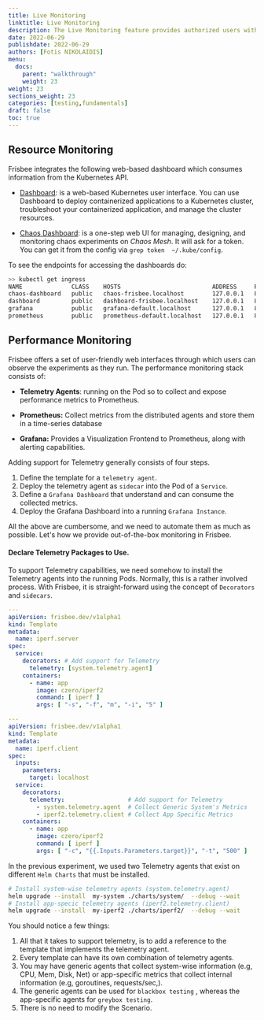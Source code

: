 ```yaml
---
title: Live Monitoring
linktitle: Live Monitoring
description: The Live Monitoring feature provides authorized users with the ability to monitor live interactions within the SUT.
date: 2022-06-29
publishdate: 2022-06-29
authors: [Fotis NIKOLAIDIS]
menu:
  docs:
    parent: "walkthrough"
    weight: 23
weight: 23
sections_weight: 23
categories: [testing,fundamentals]
draft: false
toc: true
---
```






## Resource Monitoring

Frisbee integrates the following web-based dashboard which consumes information from the Kubernetes API.

* [Dashboard](https://dashboard-frisbee.localhost/#/pod?namespace=mytest):  is a web-based Kubernetes user interface.
  You can use Dashboard to deploy containerized applications to a Kubernetes cluster, troubleshoot your containerized application, and manage the cluster resources.

* [Chaos Dashboard](http://chaos-frisbee.localhost/experiments): is a one-step web UI for managing, designing, and
  monitoring chaos experiments on *Chaos Mesh*. It will ask for a token. You can get it from the config
  via `grep token  ~/.kube/config`.



To see the endpoints for accessing the dashboards do: 

```bash
>> kubectl get ingress
NAME              CLASS    HOSTS                          ADDRESS     PORTS   AGE
chaos-dashboard   public   chaos-frisbee.localhost        127.0.0.1   80      47h
dashboard         public   dashboard-frisbee.localhost    127.0.0.1   80      47h
grafana           public   grafana-default.localhost      127.0.0.1   80      104s
prometheus        public   prometheus-default.localhost   127.0.0.1   80      104s
```





## Performance Monitoring

Frisbee offers a set of  user-friendly web interfaces through which  users can observe the experiments as they run. The performance monitoring stack consists of:

* **Telemetry Agents**: running on the Pod so to collect and expose performance metrics to Prometheus.

* **Prometheus:** Collect metrics from the distributed agents and store them in a time-series database

* **Grafana:** Provides a Visualization Frontend to Prometheus, along with alerting capabilities.

  

Adding support for Telemetry generally consists of four steps.

1. Define the template for a `telemetry agent`.
2. Deploy the telemetry agent as `sidecar` into the Pod of a `Service`.
3. Define a `Grafana Dashboard` that understand and can consume the collected metrics.
4. Deploy the Grafana Dashboard into a running `Grafana Instance`.



All the above are cumbersome, and we need to automate them as much as possible. Let's how we provide out-of-the-box monitoring in Frisbee.



#### Declare Telemetry Packages to Use.

To support Telemetry capabilities, we need somehow to install the Telemetry agents into the running Pods. Normally, this is a rather involved process. With Frisbee, it is straight-forward using the concept of `Decorators` and `sidecars`. 



```yaml
---
apiVersion: frisbee.dev/v1alpha1
kind: Template
metadata:
  name: iperf.server
spec:
  service:
    decorators:	# Add support for Telemetry
      telemetry: [system.telemetry.agent]
    containers:
      - name: app
        image: czero/iperf2
        command: [ iperf ]
        args: [ "-s", "-f", "m", "-i", "5" ]

---
apiVersion: frisbee.dev/v1alpha1
kind: Template
metadata:
  name: iperf.client
spec:
  inputs:
    parameters:
      target: localhost
  service:
    decorators:						
      telemetry:				  # Add support for Telemetry
        - system.telemetry.agent  # Collect Generic System's Metrics
        - iperf2.telemetry.client # Collect App Specific Metrics
    containers:
      - name: app
        image: czero/iperf2
        command: [ iperf ]
        args: [ "-c", "{{.Inputs.Parameters.target}}", "-t", "500" ]
```



In the previous experiment, we used two Telemetry agents that exist on different `Helm Charts` that must be installed.

```bash
# Install system-wise telemetry agents (system.telemetry.agent)
helm upgrade --install  my-system ./charts/system/  --debug --wait
# Install app-specic telemetry agents (iperf2.telemetry.client)
helm upgrade --install  my-iperf2 ./charts/iperf2/  --debug --wait
```



You should notice a few things:

1. All that it takes to support telemetry, is to add a reference to the template that implements the telemetry agent.
2. Every template can have its own combination of telemetry agents.
3. You may have generic agents that collect system-wise information (e.g, CPU, Mem, Disk, Net) or app-specific metrics that collect internal information (e.g, goroutines, requests/sec,). 
4. The generic agents can be used for `blackbox testing` , whereas the app-specific agents for `greybox testing`.
5. There is no need to modify the Scenario.
